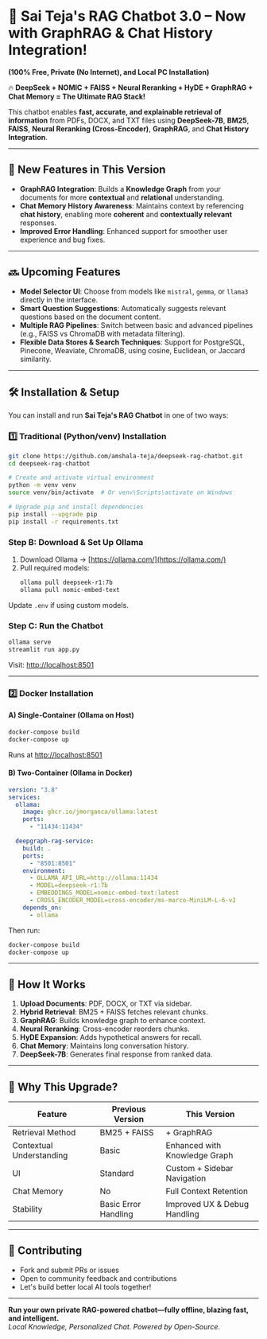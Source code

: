 
# 🚀 **Sai Teja's RAG Chatbot 3.0 – Now with GraphRAG & Chat History Integration!**
**(100% Free, Private (No Internet), and Local PC Installation)**  


🔥 **DeepSeek + NOMIC + FAISS + Neural Reranking + HyDE + GraphRAG + Chat Memory = The Ultimate RAG Stack!**  

This chatbot enables **fast, accurate, and explainable retrieval of information** from PDFs, DOCX, and TXT files using **DeepSeek-7B**, **BM25**, **FAISS**, **Neural Reranking (Cross-Encoder)**, **GraphRAG**, and **Chat History Integration**.  

---

## 🔹 **New Features in This Version**

- **GraphRAG Integration**: Builds a **Knowledge Graph** from your documents for more **contextual** and **relational** understanding.  
- **Chat Memory History Awareness**: Maintains context by referencing **chat history**, enabling more **coherent** and **contextually relevant** responses.  
- **Improved Error Handling**: Enhanced support for smoother user experience and bug fixes.  

---

## 🔜 **Upcoming Features**

- **Model Selector UI**: Choose from models like `mistral`, `gemma`, or `llama3` directly in the interface.  
- **Smart Question Suggestions**: Automatically suggests relevant questions based on the document content.  
- **Multiple RAG Pipelines**: Switch between basic and advanced pipelines (e.g., FAISS vs ChromaDB with metadata filtering).  
- **Flexible Data Stores & Search Techniques**: Support for PostgreSQL, Pinecone, Weaviate, ChromaDB, using cosine, Euclidean, or Jaccard similarity.

---

## 🛠 **Installation & Setup**

You can install and run **Sai Teja's RAG Chatbot** in one of two ways:

### **1️⃣ Traditional (Python/venv) Installation**
```bash
git clone https://github.com/amshala-teja/deepseek-rag-chatbot.git
cd deepseek-rag-chatbot

# Create and activate virtual environment
python -m venv venv
source venv/bin/activate  # Or venv\Scripts\activate on Windows

# Upgrade pip and install dependencies
pip install --upgrade pip
pip install -r requirements.txt
```

### Step B: Download & Set Up Ollama
1. Download Ollama → [https://ollama.com/](https://ollama.com/)  
2. Pull required models:
   ```bash
   ollama pull deepseek-r1:7b
   ollama pull nomic-embed-text
   ```

Update `.env` if using custom models.

### Step C: Run the Chatbot
```bash
ollama serve
streamlit run app.py
```
Visit: [http://localhost:8501](http://localhost:8501)

---

### **2️⃣ Docker Installation**

#### A) Single-Container (Ollama on Host)
```bash
docker-compose build
docker-compose up
```
Runs at [http://localhost:8501](http://localhost:8501)

#### B) Two-Container (Ollama in Docker)
```yaml
version: "3.8"
services:
  ollama:
    image: ghcr.io/jmorganca/ollama:latest
    ports:
      - "11434:11434"

  deepgraph-rag-service:
    build: .
    ports:
      - "8501:8501"
    environment:
      - OLLAMA_API_URL=http://ollama:11434
      - MODEL=deepseek-r1:7b
      - EMBEDDINGS_MODEL=nomic-embed-text:latest
      - CROSS_ENCODER_MODEL=cross-encoder/ms-marco-MiniLM-L-6-v2
    depends_on:
      - ollama
```
Then run:
```bash
docker-compose build
docker-compose up
```

---

## 🧠 **How It Works**

1. **Upload Documents**: PDF, DOCX, or TXT via sidebar.  
2. **Hybrid Retrieval**: BM25 + FAISS fetches relevant chunks.  
3. **GraphRAG**: Builds knowledge graph to enhance context.  
4. **Neural Reranking**: Cross-encoder reorders chunks.  
5. **HyDE Expansion**: Adds hypothetical answers for recall.  
6. **Chat Memory**: Maintains long conversation history.  
7. **DeepSeek-7B**: Generates final response from ranked data.

---

## 🌟 **Why This Upgrade?**

| Feature                       | Previous Version        | This Version                      |
|------------------------------|-------------------------|-----------------------------------|
| Retrieval Method             | BM25 + FAISS            | + GraphRAG                        |
| Contextual Understanding     | Basic                   | Enhanced with Knowledge Graph     |
| UI                           | Standard                 | Custom + Sidebar Navigation       |
| Chat Memory                  | No                      | Full Context Retention            |
| Stability                    | Basic Error Handling     | Improved UX & Debug Handling      |

---

## 🤝 **Contributing**

- Fork and submit PRs or issues  
- Open to community feedback and contributions  
- Let's build better local AI tools together!

---

**Run your own private RAG-powered chatbot—fully offline, blazing fast, and intelligent.**  
_Local Knowledge, Personalized Chat. Powered by Open-Source._
